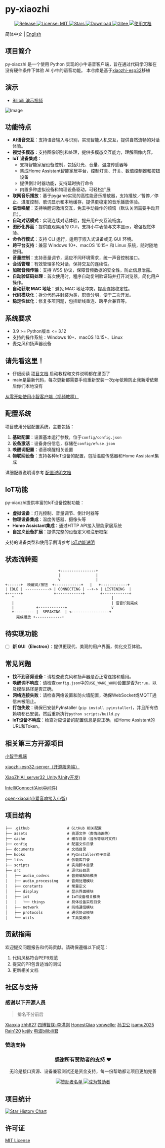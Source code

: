 # py-xiaozhi
<p align="center">
  <a href="https://github.com/huangjunsen0406/py-xiaozhi/releases/latest">
    <img src="https://img.shields.io/github/v/release/huangjunsen0406/py-xiaozhi?style=flat-square&logo=github&color=blue" alt="Release"/>
  </a>
  <a href="https://opensource.org/licenses/MIT">
    <img src="https://img.shields.io/badge/License-MIT-green.svg?style=flat-square" alt="License: MIT"/>
  </a>
  <a href="https://github.com/huangjunsen0406/py-xiaozhi/stargazers">
    <img src="https://img.shields.io/github/stars/huangjunsen0406/py-xiaozhi?style=flat-square&logo=github" alt="Stars"/>
  </a>
  <a href="https://github.com/huangjunsen0406/py-xiaozhi/releases/latest">
    <img src="https://img.shields.io/github/downloads/huangjunsen0406/py-xiaozhi/total?style=flat-square&logo=github&color=52c41a1&maxAge=86400" alt="Download"/>
  </a>
  <a href="https://gitee.com/huang-jun-sen/py-xiaozhi">
    <img src="https://img.shields.io/badge/Gitee-FF5722?style=flat-square&logo=gitee" alt="Gitee"/>
  </a>
  <a href="https://huangjunsen0406.github.io/py-xiaozhi/guide/00_%E6%96%87%E6%A1%A3%E7%9B%AE%E5%BD%95.html">
    <img alt="使用文档" src="https://img.shields.io/badge/使用文档-点击查看-blue?labelColor=2d2d2d" />
  </a>
</p>



简体中文 | [English](README.en.md)

## 项目简介
py-xiaozhi 是一个使用 Python 实现的小牛语音客户端，旨在通过代码学习和在没有硬件条件下体验 AI 小牛的语音功能。
本仓库是基于[xiaozhi-esp32](https://github.com/78/xiaozhi-esp32)移植

## 演示
- [Bilibili 演示视频](https://www.bilibili.com/video/BV1HmPjeSED2/#reply255921347937)

![Image](./documents/docs/guide/images/系统界面.png)

## 功能特点
- **AI语音交互**：支持语音输入与识别，实现智能人机交互，提供自然流畅的对话体验。
- **视觉多模态**：支持图像识别和处理，提供多模态交互能力，理解图像内容。
- **IoT 设备集成**：
  - 支持智能家居设备控制，包括灯光、音量、温度传感器等
  - 集成Home Assistant智能家居平台，控制灯具、开关、数值控制器和按钮设备
  - 提供倒计时器功能，支持延时执行命令
  - 内置多种虚拟设备和物理设备驱动，可轻松扩展
- **联网音乐播放**：基于pygame实现的高性能音乐播放器，支持播放／暂停／停止、进度控制、歌词显示和本地缓存，提供更稳定的音乐播放体验。
- **语音唤醒**：支持唤醒词激活交互，免去手动操作的烦恼（默认关闭需要手动开启）。
- **自动对话模式**：实现连续对话体验，提升用户交互流畅度。
- **图形化界面**：提供直观易用的 GUI，支持小牛表情与文本显示，增强视觉体验。
- **命令行模式**：支持 CLI 运行，适用于嵌入式设备或无 GUI 环境。
- **跨平台支持**：兼容 Windows 10+、macOS 10.15+ 和 Linux 系统，随时随地使用。
- **音量控制**：支持音量调节，适应不同环境需求，统一声音控制接口。
- **会话管理**：有效管理多轮对话，保持交互的连续性。
- **加密音频传输**：支持 WSS 协议，保障音频数据的安全性，防止信息泄露。
- **自动验证码处理**：首次使用时，程序自动复制验证码并打开浏览器，简化用户操作。
- **自动获取 MAC 地址**：避免 MAC 地址冲突，提高连接稳定性。
- **代码模块化**：拆分代码并封装为类，职责分明，便于二次开发。
- **稳定性优化**：修复多项问题，包括断线重连、跨平台兼容等。

## 系统要求
- 3.9 >= Python版本 <= 3.12
- 支持的操作系统：Windows 10+、macOS 10.15+、Linux
- 麦克风和扬声器设备

## 请先看这里！
- 仔细阅读 [项目文档](https://huangjunsen0406.github.io/py-xiaozhi/) 启动教程和文件说明都在里面了
- main是最新代码，每次更新都需要手动重新安装一次pip依赖防止我新增依赖后你们本地没有

[从零开始使用小智客户端（视频教程）](https://www.bilibili.com/video/BV1dWQhYEEmq/?vd_source=2065ec11f7577e7107a55bbdc3d12fce)

## 配置系统
项目使用分层配置系统，主要包括：

1. **基础配置**：设置基本运行参数，位于`config/config.json`
2. **设备激活**：设备身份信息，存储在`config/efuse.json`
3. **唤醒词配置**：语音唤醒相关设置
4. **物联网设备**：支持各种IoT设备的配置，包括温度传感器和Home Assistant集成

详细配置说明请参考 [配置说明文档](./documents/docs/guide/02_配置说明.md)

## IoT功能
py-xiaozhi提供丰富的IoT设备控制功能：

- **虚拟设备**：灯光控制、音量调节、倒计时器等
- **物理设备集成**：温度传感器、摄像头等
- **Home Assistant集成**：通过HTTP API接入智能家居系统
- **自定义设备扩展**：提供完整的设备定义和注册框架

支持的设备类型和使用示例请参考 [IoT功能说明](./documents/docs/guide/05_IoT功能说明.md)

## 状态流转图

```
                        +----------------+
                        |                |
                        v                |
+------+  唤醒词/按钮  +------------+   |   +------------+
| IDLE | -----------> | CONNECTING | --+-> | LISTENING  |
+------+              +------------+       +------------+
   ^                                            |
   |                                            | 语音识别完成
   |          +------------+                    v
   +--------- |  SPEAKING  | <-----------------+
     完成播放 +------------+
```

## 待实现功能
- [ ] **新 GUI（Electron）**：提供更现代、美观的用户界面，优化交互体验。

## 常见问题
- **找不到音频设备**：请检查麦克风和扬声器是否正常连接和启用。
- **唤醒词不响应**：请检查`config.json`中的`USE_WAKE_WORD`设置是否为`true`，以及模型路径是否正确。
- **网络连接失败**：请检查网络设置和防火墙配置，确保WebSocket或MQTT通信未被阻止。
- **打包失败**：确保已安装PyInstaller (`pip install pyinstaller`)，并且所有依赖项都已安装。然后重新执行`python scripts/build.py`
- **IoT设备不响应**：检查对应设备的配置信息是否正确，如Home Assistant的URL和Token。

## 相关第三方开源项目
[小智手机端](https://github.com/TOM88812/xiaozhi-android-client)

[xiaozhi-esp32-server（开源服务端）](https://github.com/xinnan-tech/xiaozhi-esp32-server)

[XiaoZhiAI_server32_Unity(Unity开发)](https://gitee.com/vw112266/XiaoZhiAI_server32_Unity)

[IntelliConnect(Aiot中间件)](https://github.com/ruanrongman/IntelliConnect)

[open-xiaoai(小爱音响接入小智)](https://github.com/idootop/open-xiaoai.git)

## 项目结构

```
├── .github                 # GitHub 相关配置
├── assets                  # 资源文件（表情动画等）
├── cache                   # 缓存目录（音乐等临时文件）
├── config                  # 配置文件目录
├── documents               # 文档目录
├── hooks                   # PyInstaller钩子目录
├── libs                    # 依赖库目录
├── scripts                 # 实用脚本目录
├── src                     # 源代码目录
│   ├── audio_codecs        # 音频编解码模块
│   ├── audio_processing    # 音频处理模块
│   ├── constants           # 常量定义
│   ├── display             # 显示界面模块
│   ├── iot                 # IoT设备相关模块
│   │   └── things          # 具体设备实现目录
│   ├── network             # 网络通信模块
│   ├── protocols           # 通信协议模块
│   └── utils               # 工具类模块
```

## 贡献指南
欢迎提交问题报告和代码贡献。请确保遵循以下规范：

1. 代码风格符合PEP8规范
2. 提交的PR包含适当的测试
3. 更新相关文档

## 社区与支持

### 感谢以下开源人员
> 排名不分前后

[Xiaoxia](https://github.com/78)
[zhh827](https://github.com/zhh827)
[四博智联-李洪刚](https://github.com/SmartArduino)
[HonestQiao](https://github.com/HonestQiao)
[vonweller](https://github.com/vonweller)
[孙卫公](https://space.bilibili.com/416954647)
[isamu2025](https://github.com/isamu2025)
[Rain120](https://github.com/Rain120)
[kejily](https://github.com/kejily)
[电波bilibili君](https://space.bilibili.com/119751)

### 赞助支持

<div align="center">
  <h3>感谢所有赞助者的支持 ❤️</h3>
  <p>无论是接口资源、设备兼容测试还是资金支持，每一份帮助都让项目更加完善</p>
  
  <a href="https://huangjunsen0406.github.io/py-xiaozhi/sponsors/" target="_blank">
    <img src="https://img.shields.io/badge/查看-赞助者名单-brightgreen?style=for-the-badge&logo=github" alt="赞助者名单">
  </a>
  <a href="https://huangjunsen0406.github.io/py-xiaozhi/sponsors/" target="_blank">
    <img src="https://img.shields.io/badge/成为-项目赞助者-orange?style=for-the-badge&logo=heart" alt="成为赞助者">
  </a>
</div>

## 项目统计
[![Star History Chart](https://api.star-history.com/svg?repos=huangjunsen0406/py-xiaozhi&type=Date)](https://www.star-history.com/#huangjunsen0406/py-xiaozhi&Date)

## 许可证
[MIT License](LICENSE)